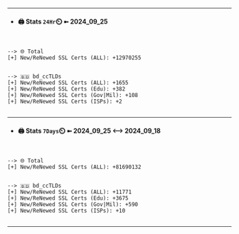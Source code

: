 

---
- #### 🖨️ **Stats** `24Hr`⏲️ ➼ 2024_09_25
```console


--> 🌐 Total
[+] New/ReNewed SSL Certs (ALL): +12970255


--> 🇧🇩 bd_ccTLDs
[+] New/ReNewed SSL Certs (ALL): +1655
[+] New/ReNewed SSL Certs (Edu): +382
[+] New/ReNewed SSL Certs (Gov|Mil): +108
[+] New/ReNewed SSL Certs (ISPs): +2


```

---
- #### 🖨️ **Stats** `7Days`⏲️ ➼ 2024_09_25 <--> 2024_09_18
```console


--> 🌐 Total
[+] New/ReNewed SSL Certs (ALL): +81690132


--> 🇧🇩 bd_ccTLDs
[+] New/ReNewed SSL Certs (ALL): +11771
[+] New/ReNewed SSL Certs (Edu): +3675
[+] New/ReNewed SSL Certs (Gov|Mil): +590
[+] New/ReNewed SSL Certs (ISPs): +10


```

---

